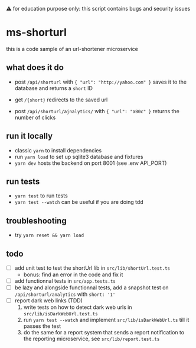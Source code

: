 ⚠️ for education purpose only: this script contains bugs and security issues

# ms-shorturl

this is a code sample of an url-shortener microservice

## what does it do

- post `/api/shorturl` with `{ "url": "http://yahoo.com" }` saves it to the database and returns a `short` ID

- get `/{short}` redirects to the saved url
- post `/api/shorturl/ajnalytics/` with `{ "url": "aB0c" }` returns the number of clicks

## run it locally

- classic `yarn` to install dependencies
- run `yarn load` to set up sqlite3 database and fixtures
- `yarn dev` hosts the backend on port 8001 (see .env API_PORT)

## run tests

- `yarn test` to run tests
- `yarn test --watch` can be useful if you are doing tdd

## troubleshooting

- try `yarn reset && yarn load`

## todo

- [ ] add unit test to test the shortUrl lib in `src/lib/shortUrl.test.ts`
  - bonus: find an error in the code and fix it
- [ ] add functionnal tests in `src/app.tests.ts`
- [ ] be lazy and alongside functionnal tests, add a snapshot test on `/api/shorturl/analytics` with `short: '1'`
- [ ] report dark web links (TDD)
  1. write tests on how to detect dark web urls in `src/lib/isDarkWebUrl.test.ts`
  2. run `yarn test --watch` and implement `src/lib/isDarkWebUrl.ts` till it passes the test
  3. do the same for a report system that sends a report notification to the reporting microservice, see `src/lib/report.test.ts`
